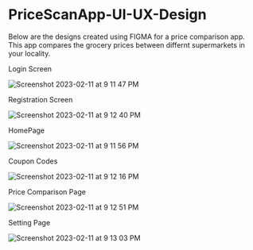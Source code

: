 # PriceScanApp-UI-UX-Design
Below are the designs created using FIGMA for a price comparison app. This app compares the grocery prices between differnt supermarkets in your locality.

Login Screen 

![Screenshot 2023-02-11 at 9 11 47 PM](https://user-images.githubusercontent.com/98050930/218279441-e8936def-fe95-43a9-9ec3-cf384780a7fe.png)

Registration Screen

![Screenshot 2023-02-11 at 9 12 40 PM](https://user-images.githubusercontent.com/98050930/218279449-002abfe7-5f5c-4548-8dc0-fa9837a2c0e6.png)

HomePage 

![Screenshot 2023-02-11 at 9 11 56 PM](https://user-images.githubusercontent.com/98050930/218279482-d65194d7-8f97-4221-9b2c-107389069050.png)

Coupon Codes 

![Screenshot 2023-02-11 at 9 12 16 PM](https://user-images.githubusercontent.com/98050930/218279513-1666ca82-d8e4-44b8-82b9-c4afcc4c6192.png)

Price Comparison Page 

![Screenshot 2023-02-11 at 9 12 51 PM](https://user-images.githubusercontent.com/98050930/218279541-2b6ad55d-6f5b-4fe8-b60b-ec8296f7e41a.png)

Setting Page

![Screenshot 2023-02-11 at 9 13 03 PM](https://user-images.githubusercontent.com/98050930/218279563-61fdb5c9-c886-4561-807b-7dda110c0326.png)




